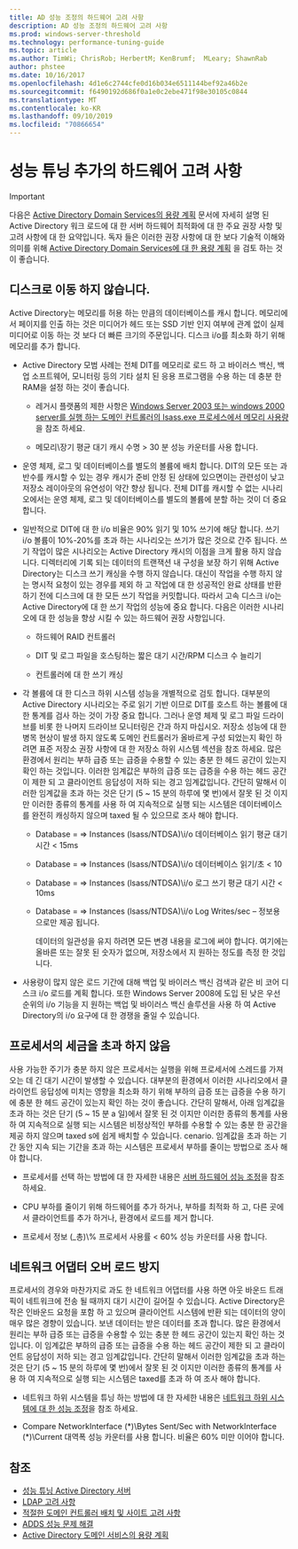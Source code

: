```yaml
---
title: AD 성능 조정의 하드웨어 고려 사항
description: AD 성능 조정의 하드웨어 고려 사항
ms.prod: windows-server-threshold
ms.technology: performance-tuning-guide
ms.topic: article
ms.author: TimWi; ChrisRob; HerbertM; KenBrumf;  MLeary; ShawnRab
author: phstee
ms.date: 10/16/2017
ms.openlocfilehash: 4d1e6c2744cfe0d16b034e6511144bef92a46b2e
ms.sourcegitcommit: f6490192d686f0a1e0c2ebe471f98e30105c0844
ms.translationtype: MT
ms.contentlocale: ko-KR
ms.lasthandoff: 09/10/2019
ms.locfileid: "70866654"
---
```

# <a name="hardware-considerations-in-adds-performance-tuning"></a>성능 튜닝 추가의 하드웨어 고려 사항 

>[!Important]
> 다음은 [Active Directory Domain Services의 용량 계획](https://go.microsoft.com/fwlink/?LinkId=324566) 문서에 자세히 설명 된 Active Directory 워크 로드에 대 한 서버 하드웨어 최적화에 대 한 주요 권장 사항 및 고려 사항에 대 한 요약입니다. 독자 들은 이러한 권장 사항에 대 한 보다 기술적 이해와 의미를 위해 [Active Directory Domain Services에 대 한 용량 계획](https://go.microsoft.com/fwlink/?LinkId=324566) 을 검토 하는 것이 좋습니다.

## <a name="avoid-going-to-disk"></a>디스크로 이동 하지 않습니다.

Active Directory는 메모리를 허용 하는 만큼의 데이터베이스를 캐시 합니다. 메모리에서 페이지를 인출 하는 것은 미디어가 헤드 또는 SSD 기반 인지 여부에 관계 없이 실제 미디어로 이동 하는 것 보다 더 빠른 크기의 주문입니다. 디스크 i/o를 최소화 하기 위해 메모리를 추가 합니다.

-   Active Directory 모범 사례는 전체 DIT를 메모리로 로드 하 고 바이러스 백신, 백업 소프트웨어, 모니터링 등의 기타 설치 된 응용 프로그램을 수용 하는 데 충분 한 RAM을 설정 하는 것이 좋습니다.

    -   레거시 플랫폼의 제한 사항은 [Windows Server 2003 또는 windows 2000 server를 실행 하는 도메인 컨트롤러의 lsass.exe 프로세스에서 메모리 사용량](https://support.microsoft.com/kb/308356)을 참조 하세요.

    -   메모리\\장기 평균 대기 캐시 수명 &gt; 30 분 성능 카운터를 사용 합니다.

-   운영 체제, 로그 및 데이터베이스를 별도의 볼륨에 배치 합니다. DIT의 모든 또는 과반수를 캐시할 수 있는 경우 캐시가 준비 안정 된 상태에 있으면이는 관련성이 낮고 저장소 레이아웃의 유연성이 약간 향상 됩니다. 전체 DIT를 캐시할 수 없는 시나리오에서는 운영 체제, 로그 및 데이터베이스를 별도의 볼륨에 분할 하는 것이 더 중요 합니다.

-   일반적으로 DIT에 대 한 i/o 비율은 90% 읽기 및 10% 쓰기에 해당 합니다. 쓰기 i/o 볼륨이 10%-20%를 초과 하는 시나리오는 쓰기가 많은 것으로 간주 됩니다. 쓰기 작업이 많은 시나리오는 Active Directory 캐시의 이점을 크게 활용 하지 않습니다. 디렉터리에 기록 되는 데이터의 트랜잭션 내 구성을 보장 하기 위해 Active Directory는 디스크 쓰기 캐싱을 수행 하지 않습니다. 대신이 작업을 수행 하지 않는 명시적 요청이 있는 경우를 제외 하 고 작업에 대 한 성공적인 완료 상태를 반환 하기 전에 디스크에 대 한 모든 쓰기 작업을 커밋합니다. 따라서 고속 디스크 i/o는 Active Directory에 대 한 쓰기 작업의 성능에 중요 합니다. 다음은 이러한 시나리오에 대 한 성능을 향상 시킬 수 있는 하드웨어 권장 사항입니다.

    -   하드웨어 RAID 컨트롤러

    -   DIT 및 로그 파일을 호스팅하는 짧은 대기 시간/RPM 디스크 수 늘리기

    -   컨트롤러에 대 한 쓰기 캐싱

-   각 볼륨에 대 한 디스크 하위 시스템 성능을 개별적으로 검토 합니다. 대부분의 Active Directory 시나리오는 주로 읽기 기반 이므로 DIT를 호스트 하는 볼륨에 대 한 통계를 검사 하는 것이 가장 중요 합니다. 그러나 운영 체제 및 로그 파일 드라이브를 비롯 한 나머지 드라이브 모니터링은 간과 하지 마십시오. 저장소 성능에 대 한 병목 현상이 발생 하지 않도록 도메인 컨트롤러가 올바르게 구성 되었는지 확인 하려면 표준 저장소 권장 사항에 대 한 저장소 하위 시스템 섹션을 참조 하세요. 많은 환경에서 원리는 부하 급증 또는 급증을 수용할 수 있는 충분 한 헤드 공간이 있는지 확인 하는 것입니다. 이러한 임계값은 부하의 급증 또는 급증을 수용 하는 헤드 공간이 제한 되 고 클라이언트 응답성이 저하 되는 경고 임계값입니다. 간단히 말해서 이러한 임계값을 초과 하는 것은 단기 (5 ~ 15 분의 하루에 몇 번)에서 잘못 된 것 이지만 이러한 종류의 통계를 사용 하 여 지속적으로 실행 되는 시스템은 데이터베이스를 완전히 캐싱하지 않으며 taxed 될 수 있으므로 조사 해야 합니다.

    -   Database = =&gt; Instances (lsass/NTDSA)\\i/o 데이터베이스 읽기 평균 대기 시간 &lt; 15ms

    -   Database = =&gt; Instances (lsass/NTDSA)\\i/o 데이터베이스 읽기/초 &lt; 10

    -   Database = =&gt; Instances (lsass/NTDSA)\\i/o 로그 쓰기 평균 대기 시간 &lt; 10ms

    -   Database = =&gt; Instances (lsass/NTDSA)\\i/o Log Writes/sec – 정보용 으로만 제공 됩니다.

        데이터의 일관성을 유지 하려면 모든 변경 내용을 로그에 써야 합니다. 여기에는 올바른 또는 잘못 된 숫자가 없으며, 저장소에서 지 원하는 정도를 측정 한 것입니다.

-   사용량이 많지 않은 로드 기간에 대해 백업 및 바이러스 백신 검색과 같은 비 코어 디스크 i/o 로드를 계획 합니다. 또한 Windows Server 2008에 도입 된 낮은 우선 순위의 i/o 기능을 지 원하는 백업 및 바이러스 백신 솔루션을 사용 하 여 Active Directory의 i/o 요구에 대 한 경쟁을 줄일 수 있습니다.

## <a name="dont-over-tax-the-processors"></a>프로세서의 세금을 초과 하지 않음

사용 가능한 주기가 충분 하지 않은 프로세서는 실행을 위해 프로세서에 스레드를 가져오는 데 긴 대기 시간이 발생할 수 있습니다. 대부분의 환경에서 이러한 시나리오에서 클라이언트 응답성에 미치는 영향을 최소화 하기 위해 부하의 급증 또는 급증을 수용 하기에 충분 한 헤드 공간이 있는지 확인 하는 것이 좋습니다. 간단히 말해서, 아래 임계값을 초과 하는 것은 단기 (5 ~ 15 분 a 일)에서 잘못 된 것 이지만 이러한 종류의 통계를 사용 하 여 지속적으로 실행 되는 시스템은 비정상적인 부하를 수용할 수 있는 충분 한 공간을 제공 하지 않으며 taxed s에 쉽게 배치할 수 있습니다. cenario. 임계값을 초과 하는 기간 동안 지속 되는 기간을 초과 하는 시스템은 프로세서 부하를 줄이는 방법으로 조사 해야 합니다.

-   프로세서를 선택 하는 방법에 대 한 자세한 내용은 [서버 하드웨어 성능 조정](../../hardware/index.md)을 참조 하세요.

-   CPU 부하를 줄이기 위해 하드웨어를 추가 하거나, 부하를 최적화 하 고, 다른 곳에서 클라이언트를 추가 하거나, 환경에서 로드를 제거 합니다.

-   프로세서 정보 (\_총)\\% 프로세서 사용률 &lt; 60% 성능 카운터를 사용 합니다.

## <a name="avoid-overloading-the-network-adapter"></a>네트워크 어댑터 오버 로드 방지

프로세서의 경우와 마찬가지로 과도 한 네트워크 어댑터를 사용 하면 아웃 바운드 트래픽이 네트워크에 전송 될 때까지 대기 시간이 길어질 수 있습니다. Active Directory은 작은 인바운드 요청을 포함 하 고 있으며 클라이언트 시스템에 반환 되는 데이터의 양이 매우 많은 경향이 있습니다. 보낸 데이터는 받은 데이터를 초과 합니다. 많은 환경에서 원리는 부하 급증 또는 급증을 수용할 수 있는 충분 한 헤드 공간이 있는지 확인 하는 것입니다. 이 임계값은 부하의 급증 또는 급증을 수용 하는 헤드 공간이 제한 되 고 클라이언트 응답성이 저하 되는 경고 임계값입니다. 간단히 말해서 이러한 임계값을 초과 하는 것은 단기 (5 ~ 15 분의 하루에 몇 번)에서 잘못 된 것 이지만 이러한 종류의 통계를 사용 하 여 지속적으로 실행 되는 시스템은 taxed를 초과 하 여 조사 해야 합니다.

-   네트워크 하위 시스템을 튜닝 하는 방법에 대 한 자세한 내용은 [네트워크 하위 시스템에 대 한 성능 조정](../../../../networking/technologies/network-subsystem/net-sub-performance-top.md)을 참조 하세요.

-   Compare NetworkInterface (\*)\\Bytes Sent/Sec with NetworkInterface (\*)\\Current 대역폭 성능 카운터를 사용 합니다. 비율은 60% 미만 이어야 합니다.

## <a name="see-also"></a>참조
- [성능 튜닝 Active Directory 서버](index.md)
- [LDAP 고려 사항](ldap-considerations.md)
- [적절한 도메인 컨트롤러 배치 및 사이트 고려 사항](site-definition-considerations.md)
- [ADDS 성능 문제 해결](troubleshoot.md) 
- [Active Directory 도메인 서비스의 용량 계획](https://go.microsoft.com/fwlink/?LinkId=324566)
